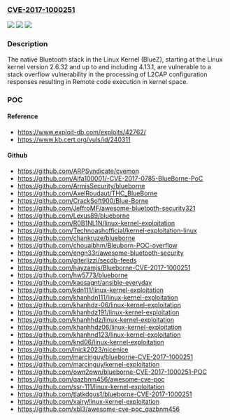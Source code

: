 ### [CVE-2017-1000251](https://cve.mitre.org/cgi-bin/cvename.cgi?name=CVE-2017-1000251)
![](https://img.shields.io/static/v1?label=Product&message=n%2Fa&color=blue)
![](https://img.shields.io/static/v1?label=Version&message=n%2Fa&color=blue)
![](https://img.shields.io/static/v1?label=Vulnerability&message=n%2Fa&color=brighgreen)

### Description

The native Bluetooth stack in the Linux Kernel (BlueZ), starting at the Linux kernel version 2.6.32 and up to and including 4.13.1, are vulnerable to a stack overflow vulnerability in the processing of L2CAP configuration responses resulting in Remote code execution in kernel space.

### POC

#### Reference
- https://www.exploit-db.com/exploits/42762/
- https://www.kb.cert.org/vuls/id/240311

#### Github
- https://github.com/ARPSyndicate/cvemon
- https://github.com/Alfa100001/-CVE-2017-0785-BlueBorne-PoC
- https://github.com/ArmisSecurity/blueborne
- https://github.com/AxelRoudaut/THC_BlueBorne
- https://github.com/CrackSoft900/Blue-Borne
- https://github.com/JeffroMF/awesome-bluetooth-security321
- https://github.com/Lexus89/blueborne
- https://github.com/R0B1NL1N/linux-kernel-exploitation
- https://github.com/Technoashofficial/kernel-exploitation-linux
- https://github.com/chankruze/blueborne
- https://github.com/chouaibhm/Bleuborn-POC-overflow
- https://github.com/engn33r/awesome-bluetooth-security
- https://github.com/giterlizzi/secdb-feeds
- https://github.com/hayzamjs/Blueborne-CVE-2017-1000251
- https://github.com/hw5773/blueborne
- https://github.com/kaosagnt/ansible-everyday
- https://github.com/kdn111/linux-kernel-exploitation
- https://github.com/khanhdn111/linux-kernel-exploitation
- https://github.com/khanhdz-06/linux-kernel-exploitation
- https://github.com/khanhdz191/linux-kernel-exploitation
- https://github.com/khanhhdz/linux-kernel-exploitation
- https://github.com/khanhhdz06/linux-kernel-exploitation
- https://github.com/khanhnd123/linux-kernel-exploitation
- https://github.com/knd06/linux-kernel-exploitation
- https://github.com/lnick2023/nicenice
- https://github.com/marcinguy/blueborne-CVE-2017-1000251
- https://github.com/marcinguy/kernel-exploitation
- https://github.com/own2pwn/blueborne-CVE-2017-1000251-POC
- https://github.com/qazbnm456/awesome-cve-poc
- https://github.com/ssr-111/linux-kernel-exploitation
- https://github.com/tlatkdgus1/blueborne-CVE-2017-1000251
- https://github.com/xairy/linux-kernel-exploitation
- https://github.com/xbl3/awesome-cve-poc_qazbnm456

